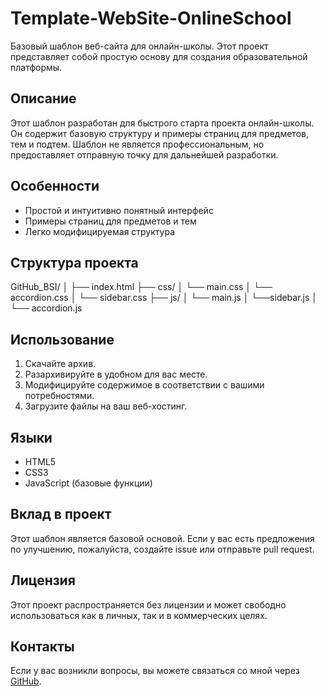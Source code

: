 # Template-WebSite-OnlineSchool

Базовый шаблон веб-сайта для онлайн-школы. Этот проект представляет собой простую основу для создания образовательной платформы.

## Описание

Этот шаблон разработан для быстрого старта проекта онлайн-школы. Он содержит базовую структуру и примеры страниц для предметов, тем и подтем. Шаблон не является профессиональным, но предоставляет отправную точку для дальнейшей разработки.

## Особенности

- Простой и интуитивно понятный интерфейс
- Примеры страниц для предметов и тем
- Легко модифицируемая структура


## Структура проекта
 GitHub_BSI/ 
 │ 
 ├── index.html 
 ├── css/ 
 │ └── main.css 
 │ └── accordion.css
 │ └── sidebar.css
 ├── js/ 
 │ └── main.js 
 │ └──sidebar.js
 │ └── accordion.js



## Использование

1. Скачайте архив.
2. Разархивируйте в удобном для вас месте.
3. Модифицируйте содержимое в соответствии с вашими потребностями.
4. Загрузите файлы на ваш веб-хостинг.

## Языки

- HTML5
- CSS3
- JavaScript (базовые функции)

## Вклад в проект

Этот шаблон является базовой основой. Если у вас есть предложения по улучшению, пожалуйста, создайте issue или отправьте pull request.

## Лицензия

Этот проект распространяется без лицензии и может свободно использоваться как в личных, так и в коммерческих целях.

## Контакты

Если у вас возникли вопросы, вы можете связаться со мной через [GitHub](https://github.com/blacksibainu).

